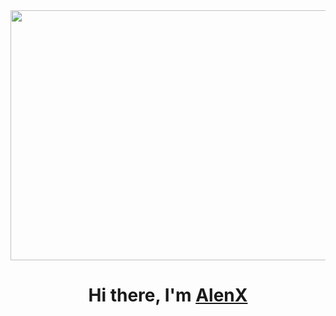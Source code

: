 <div align="center">
  <img width="1400px" height="400px" src="[https://camo.githubusercontent.com/ad28cab36fa44e2f77a63970bcbb06660efdd314ed9168ec140d7b222dc2ae9e/68747470733a2f2f7777772e6c616d626461746573742e636f6d2f7265736f75726365732f696d616765732f6e65777332342e676966](https://raw.githubusercontent.com/DeveshYadav13/DeveshYadav13/master/Resources/Developer.gif)"/>
</div>

<h1 align="center"><span class="hi">Hi there, </span><span class="name">I'm</span> <a class="hi" href="https://github.com/Elkhan2003" target="_blank">AlenX</a> 





